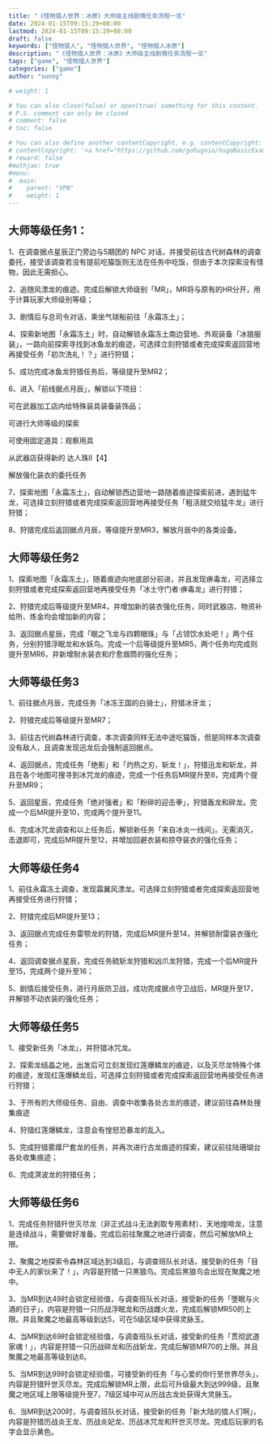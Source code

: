 ```yaml
---
title: "《怪物猎人世界：冰原》大师级主线剧情任务流程一览"
date: 2024-01-15T09:15:29+08:00
lastmod: 2024-01-15T09:15:29+08:00
draft: false
keywords: ["怪物猎人", "怪物猎人世界", "怪物猎人冰原"]
description: "《怪物猎人世界：冰原》大师级主线剧情任务流程一览"
tags: ["game", "怪物猎人世界"]
categories: ["game"]
author: "sunny"

# weight: 1

# You can also close(false) or open(true) something for this content.
# P.S. comment can only be closed
# comment: false
# toc: false

# You can also define another contentCopyright. e.g. contentCopyright: "This is another copyright."
# contentCopyright: '<a href="https://github.com/gohugoio/hugoBasicExample" rel="noopener" target="_blank">See origin</a>'
# reward: false
#mathjax: true
#menu:
#  main:
#    parent: "VPN"
#    weight: 1
---
```


## 大师等级任务1： ##

1、在调查据点星辰正门旁边与5期团的 NPC 对话，并接受前往古代树森林的调查委托，接受该调查若没有提前吃猫饭则无法在任务中吃饭，但由于本次探索没有怪物，因此无需担心。



2、追随风漂龙的痕迹。完成后解锁大师级别「MR」，MR将与原有的HR分开，用于计算玩家大师级别等级；



3、剧情后与总司令对话，乘坐气球船前往「永霜冻土」；



4、探索新地图「永霜冻土」时，自动解锁永霜冻土南边营地、外观装备「冰狼服装」，一路向前探索寻找到冰鱼龙的痕迹，可选择立刻狩猎或者完成探索返回营地再接受任务「初次洗礼！？」进行狩猎；



5、成功完成冰鱼龙狩猎任务后，等级提升至MR2；



6、进入「前线据点月辰」，解锁以下项目：

可在武器加工店内给特殊装具装备装饰品；

可进行大师等级的探索

可使用固定道具：观察用具

从武器店获得新的 达人珠II【4】

解放强化装衣的委托任务



7、探索地图「永霜冻土」，自动解锁西边营地一路随着痕迹探索前进，遇到猛牛龙，可选择立刻狩猎或者完成探索返回营地再接受任务「粗活就交给猛牛龙」进行狩猎；





8、狩猎完成后返回据点月辰，等级提升至MR3，解放月辰中的各类设备。



## 大师等级任务2 ##

1、探索地图「永霜冻土」，随着痕迹向地底部分前进，并且发现痹毒龙，可选择立刻狩猎或者完成探索返回营地再接受任务「冰土守门者·痹毒龙」进行狩猎；



2、狩猎完成后等级提升至MR4，并增加新的装衣强化任务，同时武器店、物资补给所、炼金均会增加新的内容；



3、返回据点星辰，完成「眠之飞龙与四颗眼珠」与「占领饮水处吧！」两个任务，分别狩猎浮眠龙和水妖鸟。完成一个后等级提升至MR5，两个任务均完成则提升至MR6，并新增耐水装衣和疗愈烟筒的强化任务；



## 大师等级任务3 ##

1、前往据点月辰，完成任务「冰冻王国的白骑士」，狩猎冰牙龙；



2、狩猎完成后等级提升至MR7；



3、前往古代树森林进行调查，本次调查同样无法中途吃猫饭，但是同样本次调查没有敌人，且调查发现迅龙后会强制返回据点。



4、返回据点，完成任务「绝影」和「灼热之刃，斩龙！」，狩猎迅龙和斩龙，并且在各个地图可搜寻到冰咒龙的痕迹，完成一个任务后MR提升至8，完成两个提升至MR9；



5、返回星辰，完成任务「绝对强者」和「粉碎的迎击拳」，狩猎轰龙和碎龙。完成一个后MR提升至10，完成两个提升至11。



6、完成冰咒龙调查和以上任务后，解锁新任务「来自冰炎一线间」。无需消灭，击退即可，完成后MR提升至12，并增加回避衣装和掠夺装衣的强化任务；



## 大师等级任务4 ##

1、前往永霜冻土调查，发现霜翼风漂龙。可选择立刻狩猎或者完成探索返回营地再接受任务进行狩猎；



2、狩猎完成后MR提升至13；



3、返回据点完成任务雷颚龙的狩猎，完成后MR提升至14，并解锁耐雷装衣强化任务；



4、返回调查据点星辰，完成任务硫斩龙狩猎和凶爪龙狩猎，完成一个后MR提升至15，完成两个提升至16；



5、剧情后接受任务，进行月辰防卫战，成功完成据点守卫战后，MR提升至17，并解锁不动衣装的强化任务；



## 大师等级任务5 ##

1、接受新任务「冰龙」，并狩猎冰咒龙。



2、探索龙结晶之地，出发后可立刻发现红莲爆鳞龙的痕迹，以及灭尽龙特殊个体的痕迹，发现红莲爆鳞龙后，可选择立刻狩猎或者完成探索返回营地再接受任务进行狩猎；



3、于所有的大师级任务、自由、调查中收集各处古龙的痕迹，建议前往森林处搜集痕迹



4、狩猎红莲爆鳞龙，注意会有惶怒恐暴龙的乱入。



5、完成狩猎雾瘴尸套龙的任务，并再次进行古龙痕迹的探索，建议前往陆珊瑚台各处收集痕迹；



6、完成溟波龙的狩猎任务；



## 大师等级任务6 ##

1、完成任务狩猎歼世灭尽龙（非正式战斗无法剥取专用素材）、天地煌啼龙，注意是连续战斗，需要做好准备。完成后前往聚魔之地进行调查，然后可解放MR上限。



2、聚魔之地探索令森林区域达到3级后，与调查班队长对话，接受新的任务「目中无人的家伙来了！」，内容是狩猎一只黑狼鸟。完成后黑狼鸟会出现在聚魔之地中。



3、当MR到达49时会锁定经验值，与调查班队长对话，接受新的任务「堕眠与火酒的日子」，内容是狩猎一只历战浮眠龙和历战雌火龙，完成后解锁MR50的上限。并且聚魔之地最高等级到达5，可在5级区域中获得灵脉玉。



4、当MR到达69时会锁定经验值，与调查班队长对话，接受新的任务「贯彻武道家魂！」，内容是狩猎一只历战碎龙和历战斩龙，完成后解锁MR70的上限。并且聚魔之地最高等级到达6。



5、当MR到达99时会锁定经验值，可接受新的任务「与心爱的你行至世界尽头」，内容是狩猎歼世灭尽龙。完成后解锁MR上限，此后可升级最大到达999级，且聚魔之地区域上限等级提升至7，7级区域中可从历战古龙处获得大灵脉玉。



6、当MR到达200时，与调查班队长对话，接受新的任务「新大陆的猎人们啊」，内容是狩猎历战炎王龙、历战炎妃龙、历战冰咒龙和歼世灭尽龙。完成后玩家的名字会显示黄色。